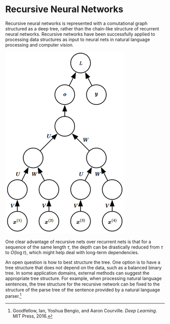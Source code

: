 # Recursive Neural Networks
Recursive neural networks is represented with a comutational graph structured as a deep tree, rather than the chain-like structure of recurrent neural networks. Recursive networks have been successfully applied to processing data structures as input to neural nets in natural language processing and computer vision.

![](images/recursive.png)

One clear advantage of recursive nets over recurrent nets is that for a sequence of the same length $\tau$, the depth can be drastically reduced from $\tau$ to $O(\log\tau)$, which might help deal with long-term dependencies.

An open question is how to best structure the tree. One option is to have a tree structure that does not depend on the data, such as a balanced binary tree. In some application domains, external methods can suggest the appropriate tree structure. For example, when processing natural language sentences, the tree structure for the recursive network can be ﬁxed to the structure of the parse tree of the sentence provided by a natural language parser.[^deeplearning]

[^deeplearning]: Goodfellow, Ian, Yoshua Bengio, and Aaron Courville. _Deep Learning_. MIT Press, 2016.